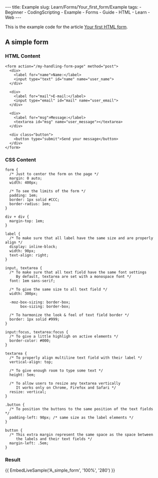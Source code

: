 --- title: Example slug: Learn/Forms/Your_first_form/Example tags: - Beginner - CodingScripting - Example - Forms - Guide - HTML - Learn - Web ---

This is the example code for the article [Your first HTML form](/en-US/docs/Learn/Forms/Your_first_form).

## A simple form

### HTML Content

    <form action="/my-handling-form-page" method="post">
      <div>
        <label for="name">Name:</label>
        <input type="text" id="name" name="user_name">
      </div>

      <div>
        <label for="mail">E-mail:</label>
        <input type="email" id="mail" name="user_email">
      </div>

      <div>
        <label for="msg">Message:</label>
        <textarea id="msg" name="user_message"></textarea>
      </div>

      <div class="button">
        <button type="submit">Send your message</button>
      </div>
    </form>

### CSS Content

    form {
      /* Just to center the form on the page */
      margin: 0 auto;
      width: 400px;

      /* To see the limits of the form */
      padding: 1em;
      border: 1px solid #CCC;
      border-radius: 1em;
    }

    div + div {
      margin-top: 1em;
    }

    label {
      /* To make sure that all label have the same size and are properly align */
      display: inline-block;
      width: 90px;
      text-align: right;
    }

    input, textarea {
      /* To make sure that all text field have the same font settings
         By default, textarea are set with a monospace font */
      font: 1em sans-serif;

      /* To give the same size to all text field */
      width: 300px;

      -moz-box-sizing: border-box;
           box-sizing: border-box;

      /* To harmonize the look & feel of text field border */
      border: 1px solid #999;
    }

    input:focus, textarea:focus {
      /* To give a little highligh on active elements */
      border-color: #000;
    }

    textarea {
      /* To properly align multiline text field with their label */
      vertical-align: top;

      /* To give enough room to type some text */
      height: 5em;

      /* To allow users to resize any textarea vertically
         It works only on Chrome, Firefox and Safari */
      resize: vertical;
    }

    .button {
      /* To position the buttons to the same position of the text fields */
      padding-left: 90px; /* same size as the label elements */
    }

    button {
      /* This extra margin represent the same space as the space between
         the labels and their text fields */
      margin-left: .5em;
    }

### Result

{{ EmbedLiveSample('A\_simple\_form', '100%', '280') }}

